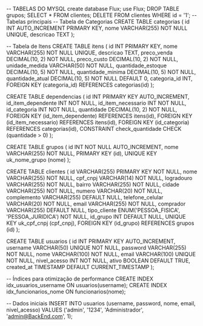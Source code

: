 -- TABELAS DO MYSQL
create database Flux;
use Flux;
DROP TABLE grupos;
SELECT * FROM clientes;
DELETE FROM clientes WHERE id = '1';
-- Tabelas principais
-- Tabela de Categorias
CREATE TABLE categorias (
id INT AUTO_INCREMENT PRIMARY KEY,
nome VARCHAR(255) NOT NULL UNIQUE,
descricao TEXT
);

-- Tabela de Itens
CREATE TABLE itens (
id INT PRIMARY KEY,
nome VARCHAR(255) NOT NULL UNIQUE,
descricao TEXT,
preco_venda DECIMAL(10, 2) NOT NULL,
preco_custo DECIMAL(10, 2) NOT NULL,
unidade_medida VARCHAR(50) NOT NULL,
quantidade_estoque DECIMAL(10, 5)  NOT NULL,
quantidade_minima DECIMAL(10, 5) NOT NULL,
quantidade_atual DECIMAL(10, 5) NOT NULL DEFAULT 0,
categoria_id INT,
FOREIGN KEY (categoria_id) REFERENCES categorias(id)
);

CREATE TABLE dependencias (
id INT PRIMARY KEY AUTO_INCREMENT,
id_item_dependente INT NOT NULL,
id_item_necessario INT NOT NULL,
id_categoria INT NOT NULL,
quantidade DECIMAL(10, 2) NOT NULL,
FOREIGN KEY (id_item_dependente) REFERENCES itens(id),
FOREIGN KEY (id_item_necessario) REFERENCES itens(id),
FOREIGN KEY (id_categoria) REFERENCES categorias(id),
CONSTRAINT check_quantidade CHECK (quantidade > 0)
);

CREATE TABLE grupos (
id INT NOT NULL AUTO_INCREMENT,
nome VARCHAR(255) NOT NULL,
PRIMARY KEY (id),
UNIQUE KEY uk_nome_grupo (nome)
);

CREATE TABLE clientes (
id VARCHAR(255) PRIMARY KEY NOT NULL,
nome VARCHAR(255) NOT NULL,
cpf_cnpj VARCHAR(14) NOT NULL,
logradouro VARCHAR(255) NOT NULL,
bairro VARCHAR(255) NOT NULL,
cidade VARCHAR(255) NOT NULL,
numero VARCHAR(20) NOT NULL,
complemento VARCHAR(255) DEFAULT NULL,
telefone_celular VARCHAR(20) NOT NULL,
email VARCHAR(255) NOT NULL,
comprador VARCHAR(255) DEFAULT NULL,
tipo_cliente ENUM('PESSOA_FISICA', 'PESSOA_JURIDICA') NOT NULL,
id_grupo INT DEFAULT NULL,
UNIQUE KEY uk_cpf_cnpj (cpf_cnpj),
FOREIGN KEY (id_grupo) REFERENCES grupos (id)
);

CREATE TABLE usuarios (
id INT PRIMARY KEY AUTO_INCREMENT,
username VARCHAR(50) UNIQUE NOT NULL,
password VARCHAR(255) NOT NULL,
nome VARCHAR(100) NOT NULL,
email VARCHAR(100) UNIQUE NOT NULL,
nivel_acesso INT NOT NULL,
ativo BOOLEAN DEFAULT TRUE,
created_at TIMESTAMP DEFAULT CURRENT_TIMESTAMP
);


-- Índices para otimização de performance
CREATE INDEX idx_usuarios_username ON usuarios(username);
CREATE INDEX idx_funcionarios_nome ON funcionarios(nome);

-- Dados iniciais
INSERT INTO usuarios (username, password, nome, email, nivel_acesso)
VALUES ('admin', '1234', 'Administrador', 'admin@BackEnd.com', 1);